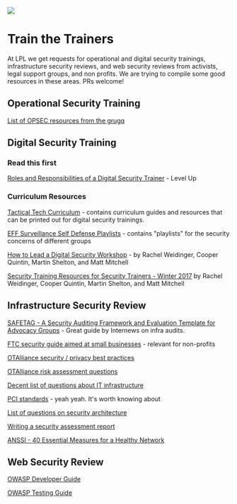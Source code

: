 ![](img/lpl-logo-colorWEB-transp.png)

# Train the Trainers

At LPL we get requests for operational and digital security trainings, infrastructure security reviews, and web security reviews from activists, legal support groups, and non profits. We are trying to compile some good resources in these areas. PRs welcome!

## Operational Security Training

[List of OPSEC resources from the grugq](https://grugq.github.io/resources/)

## Digital Security Training

### Read this first
[Roles and Responsibilities of a Digital Security Trainer](http://level-up.cc/you-the-trainer/roles-and-responsibilities-of-a-digital-security-trainer/) - Level Up

### Curriculum Resources

[Tactical Tech Curriculum](https://myshadow.org/train) - contains curriculum guides and resources that can be printed out for digital security trainings.

[EFF Surveillance Self Defense Playlists](https://ssd.eff.org/en/playlist) - contains "playlists" for the security concerns of different groups

[How to Lead a Digital Security Workshop](https://www.vice.com/en/article/4xby8g/how-to-give-a-digital-security-training) - by Rachel Weidinger, Cooper Quintin, Martin Shelton, and Matt Mitchell

[Security Training Resources for Security Trainers - Winter 2017](https://medium.com/@geminiimatt/security-training-resources-for-security-trainers-winter-2016-edition-4d10670ef8d3#.z8l2gxog1) by Rachel Weidinger, Cooper Quintin, Martin Shelton, and Matt Mitchell

## Infrastructure Security Review

[SAFETAG - A Security Auditing Framework and Evaluation Template for Advocacy Groups](https://safetag.org/guide/index.html) - Great guide by Internews on infra audits.

[FTC security guide aimed at small businesses](https://www.ftc.gov/tips-advice/business-center/guidance/start-security-guide-business) - relevant for non-profits

[OTAlliance security / privacy best practices](https://otalliance.org/resources/security-privacy-best-practices)

[OTAlliance risk assessment questions](https://otalliance.org/resources/security-privacy-risk-assessment)

[Decent list of questions about IT infrastructure](https://github.com/artsturdevant/it-handoff-audit)

[PCI standards](https://raw.githubusercontent.com/RooneyMcNibNug/sysadmin-resources/master/PCI_DSS_v3-2-1.pdf) - yeah yeah. It's worth knowing about

[List of questions on security architecture](https://zeltser.com/security-architecture-cheat-sheet/)

[Writing a security assessment report](https://zeltser.com/security-assessment-report-cheat-sheet/)

[ANSSI - 40 Essential Measures for a Healthy Network](https://www.ssi.gouv.fr/uploads/2013/01/guide_hygiene_v1-2-1_en.pdf)


## Web Security Review

[OWASP Developer Guide](https://www.owasp.org/index.php/OWASP_Guide_Project)

[OWASP Testing Guide](https://www.owasp.org/index.php/OWASP_Testing_Project)
